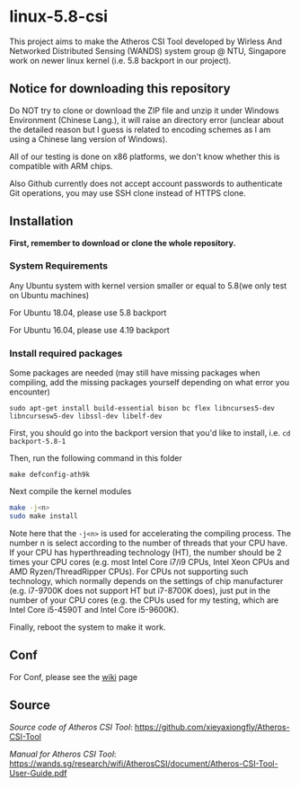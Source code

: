 # linux-5.8-csi
This project aims to make the Atheros CSI Tool developed by Wirless And Networked Distributed Sensing (WANDS) system group @ NTU, Singapore work on newer linux kernel (i.e. 5.8 backport in our project).

## Notice for downloading this repository

Do NOT try to clone or download the ZIP file and unzip it under Windows Environment (Chinese Lang.), it will raise an directory error (unclear about the detailed reason but I guess is related to encoding schemes as I am using a Chinese lang version of Windows).

All of our testing is done on x86 platforms, we don't know whether this is compatible with ARM chips.

Also Github currently does not accept account passwords to authenticate Git operations, you may use SSH clone instead of HTTPS clone.

## Installation
**First, remember to download or clone the whole repository.**

### System Requirements
Any Ubuntu system with kernel version smaller or equal to 5.8(we only test on Ubuntu machines)

For Ubuntu 18.04, please use 5.8 backport

For Ubuntu 16.04, please use 4.19 backport

### Install required packages
Some packages are needed (may still have missing packages when compiling, add the missing packages yourself depending on what error you encounter)

`sudo apt-get install build-essential bison bc flex libncurses5-dev libncursesw5-dev libssl-dev libelf-dev`

First, you should go into the backport version that you'd like to install, i.e. `cd backport-5.8-1`

Then, run the following command in this folder

`make defconfig-ath9k`

Next compile the kernel modules

```bash
make -j<n>
sudo make install
```

Note here that the `-j<n>` is used for accelerating the compiling process. The number n is select according to the number of threads that your CPU have. If your CPU has hyperthreading technology (HT), the number should be 2 times your CPU cores (e.g. most Intel Core i7/i9 CPUs, Intel Xeon CPUs and AMD Ryzen/ThreadRipper CPUs). For CPUs not supporting such technology, which normally depends on the settings of chip manufacturer (e.g. i7-9700K does not support HT but i7-8700K does), just put in the number of your CPU cores (e.g. the CPUs used for my testing, which are Intel Core i5-4590T and Intel Core i5-9600K).

Finally, reboot the system to make it work.

## Conf
For Conf, please see the [wiki](https://github.com/huhanwj/linux-5.8-csi/wiki) page
## Source

*Source code of Atheros CSI Tool*: https://github.com/xieyaxiongfly/Atheros-CSI-Tool

*Manual for Atheros CSI Tool*: https://wands.sg/research/wifi/AtherosCSI/document/Atheros-CSI-Tool-User-Guide.pdf
